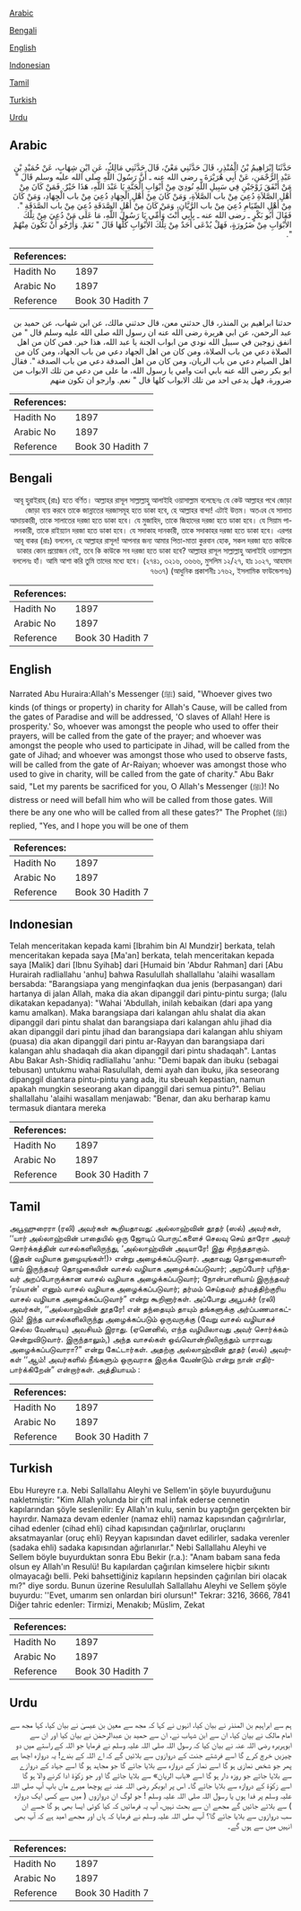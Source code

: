 [Arabic](#arabic)

[Bengali](#bengali)

[English](#english)

[Indonesian](#indonesian)

[Tamil](#tamil)

[Turkish](#turkish)

[Urdu](#urdu)

## Arabic


<div dir="rtl" lang="ar" style={{fontSize:'larger',backgroundColor:'#f8f9fa',padding:20}}>
حَدَّثَنَا إِبْرَاهِيمُ بْنُ الْمُنْذِرِ، قَالَ حَدَّثَنِي مَعْنٌ، قَالَ حَدَّثَنِي مَالِكٌ، عَنِ ابْنِ شِهَابٍ، عَنْ حُمَيْدِ بْنِ عَبْدِ الرَّحْمَنِ، عَنْ أَبِي هُرَيْرَةَ ـ رضى الله عنه ـ أَنَّ رَسُولَ اللَّهِ صلى الله عليه وسلم قَالَ ‏"‏ مَنْ أَنْفَقَ زَوْجَيْنِ فِي سَبِيلِ اللَّهِ نُودِيَ مِنْ أَبْوَابِ الْجَنَّةِ يَا عَبْدَ اللَّهِ، هَذَا خَيْرٌ‏.‏ فَمَنْ كَانَ مِنْ أَهْلِ الصَّلاَةِ دُعِيَ مِنْ باب الصَّلاَةِ، وَمَنْ كَانَ مِنْ أَهْلِ الْجِهَادِ دُعِيَ مِنْ باب الْجِهَادِ، وَمَنْ كَانَ مِنْ أَهْلِ الصِّيَامِ دُعِيَ مِنْ باب الرَّيَّانِ، وَمَنْ كَانَ مِنْ أَهْلِ الصَّدَقَةِ دُعِيَ مِنْ باب الصَّدَقَةِ ‏"‏‏.‏ فَقَالَ أَبُو بَكْرٍ ـ رضى الله عنه ـ بِأَبِي أَنْتَ وَأُمِّي يَا رَسُولَ اللَّهِ، مَا عَلَى مَنْ دُعِيَ مِنْ تِلْكَ الأَبْوَابِ مِنْ ضَرُورَةٍ، فَهَلْ يُدْعَى أَحَدٌ مِنْ تِلْكَ الأَبْوَابِ كُلِّهَا قَالَ ‏"‏ نَعَمْ‏.‏ وَأَرْجُو أَنْ تَكُونَ مِنْهُمْ ‏"‏‏.‏
</div>
<div style={{backgroundColor:'#f8f9fa',padding:20, marginBottom: 10}}><table> <thead> <tr> <th>References:</th> <th></th> </tr> </thead> <tbody><tr><td>Hadith No</td><td>1897</td></tr><tr><td>Arabic No</td><td>1897</td></tr><tr><td>Reference</td><td>Book 30 Hadith 7</td></tr></tbody></table></div>


<div dir="rtl" lang="ar" style={{fontSize:'larger',backgroundColor:'#f8f9fa',padding:20}}>
حدثنا ابراهيم بن المنذر، قال حدثني معن، قال حدثني مالك، عن ابن شهاب، عن حميد بن عبد الرحمن، عن ابي هريرة رضى الله عنه ان رسول الله صلى الله عليه وسلم قال " من انفق زوجين في سبيل الله نودي من ابواب الجنة يا عبد الله، هذا خير. فمن كان من اهل الصلاة دعي من باب الصلاة، ومن كان من اهل الجهاد دعي من باب الجهاد، ومن كان من اهل الصيام دعي من باب الريان، ومن كان من اهل الصدقة دعي من باب الصدقة ". فقال ابو بكر رضى الله عنه بابي انت وامي يا رسول الله، ما على من دعي من تلك الابواب من ضرورة، فهل يدعى احد من تلك الابواب كلها قال " نعم. وارجو ان تكون منهم
</div>
<div style={{backgroundColor:'#f8f9fa',padding:20, marginBottom: 10}}><table> <thead> <tr> <th>References:</th> <th></th> </tr> </thead> <tbody><tr><td>Hadith No</td><td>1897</td></tr><tr><td>Arabic No</td><td>1897</td></tr><tr><td>Reference</td><td>Book 30 Hadith 7</td></tr></tbody></table></div>

## Bengali


<div dir="rtl" lang="bn" style={{fontSize:'larger',backgroundColor:'#f8f9fa',padding:20}}>
আবূ হুরাইরাহ্ (রাঃ) হতে বর্ণিত। আল্লাহর রাসূল সাল্লাল্লাহু আলাইহি ওয়াসাল্লাম বলেছেনঃ যে কেউ আল্লাহর পথে জোড়া জোড়া ব্যয় করবে তাকে জান্নাতের দরজাসমূহ হতে ডাকা হবে, হে আল্লাহর বান্দা! এটাই উত্তম। অতএব যে সালাত আদায়কারী, তাকে সালাতের দরজা হতে ডাকা হবে। যে মুজাহিদ, তাকে জিহাদের দরজা হতে ডাকা হবে। যে সিয়াম পালনকারী, তাকে রাইয়্যান দরজা হতে ডাকা হবে। যে সদাকাহ দানকারী, তাকে সদাকাহর দরজা হতে ডাকা হবে। এরপর আবূ বাকর (রাঃ) বললেন, হে আল্লাহর রাসূল! আপনার জন্য আমার পিতা-মাতা কুরবান হোক, সকল দরজা হতে কাউকে ডাকার কোন প্রয়োজন নেই, তবে কি কাউকে সব দরজা হতে ডাকা হবে? আল্লাহর রাসূল সাল্লাল্লাহু আলাইহি ওয়াসাল্লাম বললেনঃ হাঁ। আমি আশা করি তুমি তাদের মধ্যে হবে। (২৭৪১, ৩২১৬, ৩৬৬৬, মুসলিম ১২/২৭, হাঃ ১০২৭, আহমাদ ৭৬৩৭) (আধুনিক প্রকাশনীঃ ১৭৬২, ইসলামিক ফাউন্ডেশনঃ)
</div>
<div style={{backgroundColor:'#f8f9fa',padding:20, marginBottom: 10}}><table> <thead> <tr> <th>References:</th> <th></th> </tr> </thead> <tbody><tr><td>Hadith No</td><td>1897</td></tr><tr><td>Arabic No</td><td>1897</td></tr><tr><td>Reference</td><td>Book 30 Hadith 7</td></tr></tbody></table></div>

## English


<div dir="ltr" lang="en" style={{fontSize:'larger',backgroundColor:'#f8f9fa',padding:20}}>
Narrated Abu Huraira:Allah's Messenger (ﷺ) said, "Whoever gives two kinds (of things or property) in charity for Allah's Cause, will be called from the gates of Paradise and will be addressed, 'O slaves of Allah! Here is prosperity.' So, whoever was amongst the people who used to offer their prayers, will be called from the gate of the prayer; and whoever was amongst the people who used to participate in Jihad, will be called from the gate of Jihad; and whoever was amongst those who used to observe fasts, will be called from the gate of Ar-Raiyan; whoever was amongst those who used to give in charity, will be called from the gate of charity." Abu Bakr said, "Let my parents be sacrificed for you, O Allah's Messenger (ﷺ)! No distress or need will befall him who will be called from those gates. Will there be any one who will be called from all these gates?" The Prophet (ﷺ) replied, "Yes, and I hope you will be one of them
</div>
<div style={{backgroundColor:'#f8f9fa',padding:20, marginBottom: 10}}><table> <thead> <tr> <th>References:</th> <th></th> </tr> </thead> <tbody><tr><td>Hadith No</td><td>1897</td></tr><tr><td>Arabic No</td><td>1897</td></tr><tr><td>Reference</td><td>Book 30 Hadith 7</td></tr></tbody></table></div>

## Indonesian


<div dir="ltr" lang="id" style={{fontSize:'larger',backgroundColor:'#f8f9fa',padding:20}}>
Telah menceritakan kepada kami [Ibrahim bin Al Mundzir] berkata, telah menceritakan kepada saya [Ma'an] berkata, telah menceritakan kepada saya [Malik] dari [Ibnu Syihab] dari [Humaid bin 'Abdur Rahman] dari [Abu Hurairah radliallahu 'anhu] bahwa Rasulullah shallallahu 'alaihi wasallam bersabda: "Barangsiapa yang menginfaqkan dua jenis (berpasangan) dari hartanya di jalan Allah, maka dia akan dipanggil dari pintu-pintu surga; (lalu dikatakan kepadanya): "Wahai 'Abdullah, inilah kebaikan (dari apa yang kamu amalkan). Maka barangsiapa dari kalangan ahlu shalat dia akan dipanggil dari pintu shalat dan barangsiapa dari kalangan ahlu jihad dia akan dipanggil dari pintu jihad dan barangsiapa dari kalangan ahlu shiyam (puasa) dia akan dipanggil dari pintu ar-Rayyan dan barangsiapa dari kalangan ahlu shadaqah dia akan dipanggil dari pintu shadaqah". Lantas Abu Bakar Ash-Shidiq radliallahu 'anhu: "Demi bapak dan ibuku (sebagai tebusan) untukmu wahai Rasulullah, demi ayah dan ibuku, jika seseorang dipanggil diantara pintu-pintu yang ada, itu sbeuah kepastian, namun apakah mungkin seseorang akan dipanggil dari semua pintu?". Beliau shallallahu 'alaihi wasallam menjawab: "Benar, dan aku berharap kamu termasuk diantara mereka
</div>
<div style={{backgroundColor:'#f8f9fa',padding:20, marginBottom: 10}}><table> <thead> <tr> <th>References:</th> <th></th> </tr> </thead> <tbody><tr><td>Hadith No</td><td>1897</td></tr><tr><td>Arabic No</td><td>1897</td></tr><tr><td>Reference</td><td>Book 30 Hadith 7</td></tr></tbody></table></div>

## Tamil


<div dir="ltr" lang="ta" style={{fontSize:'larger',backgroundColor:'#f8f9fa',padding:20}}>
அபூஹுரைரா (ரலி) அவர்கள் கூறியதாவது: அல்லாஹ்வின் தூதர் (ஸல்) அவர்கள், ‘‘யார் அல்லாஹ்வின் பாதையில் ஒரு ஜோடிப் பொருட்களைச் செலவு செய் தாரோ அவர் சொர்க்கத்தின் வாசல்களிலிருந்து, ‘அல்லாஹ்வின் அடியாரே! இது சிறந்ததாகும். (இதன் வழியாக நுழையுங்கள்!)› என்று அழைக்கப்படுவார். அதாவது தொழுகையாளியாய் இருந்தவர் தொழுகையின் வாசல் வழியாக அழைக்கப்படுவார்; அறப்போர் புரிந்தவர் அறப்போருக்கான வாசல் வழியாக அழைக்கப்படுவார்; நோன்பாளியாய் இருந்தவர் ‘ரய்யான்' எனும் வாசல் வழியாக அழைக்கப்படுவார்; தர்மம் செய்தவர் தர்மத்திற்குரிய வாசல் வழியாக அழைக்கப்படுவார்” என்று கூறினார்கள். அப்போது அபூபக்ர் (ரலி) அவர்கள், ‘‘அல்லாஹ்வின் தூதரே! என் தந்தையும் தாயும் தங்களுக்கு அர்ப்பணமாகட்டும்! இந்த வாசல்களிலிருந்து அழைக்கப்படும் ஒருவருக்கு (வேறு வாசல் வழியாகச் செல்ல வேண்டிய) அவசியம் இராது. (ஏனெனில், எந்த வழியிலாவது அவர் சொர்க்கம் சென்றுவிடுவார். இருந்தாலும்,) அந்த வாசல்கள் ஒவ்வொன்றிலிருந்தும் யாராவது அழைக்கப்படுவாரா?” என்று கேட்டார்கள். அதற்கு அல்லாஹ்வின் தூதர் (ஸல்) அவர்கள் ‘‘ஆம்! அவர்களில் நீங்களும் ஒருவராக இருக்க வேண்டும் என்று நான் எதிர்பார்க்கிறேன்” என்றார்கள். அத்தியாயம் :
</div>
<div style={{backgroundColor:'#f8f9fa',padding:20, marginBottom: 10}}><table> <thead> <tr> <th>References:</th> <th></th> </tr> </thead> <tbody><tr><td>Hadith No</td><td>1897</td></tr><tr><td>Arabic No</td><td>1897</td></tr><tr><td>Reference</td><td>Book 30 Hadith 7</td></tr></tbody></table></div>

## Turkish


<div dir="ltr" lang="tr" style={{fontSize:'larger',backgroundColor:'#f8f9fa',padding:20}}>
Ebu Hureyre r.a. Nebi Sallallahu Aleyhi ve Sellem'in şöyle buyurduğunu nakletmiştir: "Kim Allah yolunda bir çift mal infak ederse cennetin kapılarından şöyle seslenilir: Ey Allah'ın kulu, senin bu yaptığın gerçekten bir hayırdır. Namaza devam edenler (namaz ehli) namaz kapısından çağırılırlar, cihad edenler (cihad ehli) cihad kapısından çağırılırlar, oruçlarını aksatmayanlar (oruç ehli) Reyyan kapısından davet edilirler, sadaka verenler (sadaka ehli) sadaka kapısından ağırlanırlar." Nebi Sallallahu Aleyhi ve Sellem böyle buyurduktan sonra Ebu Bekir (r.a.): "Anam ba­bam sana feda olsun ey Allah'ın Resulü! Bu kapılardan çağırılan kimselere hiçbir sıkıntı olmayacağı belli. Peki bahsettiğiniz kapıların hepsinden çağırılan biri olacak mı?" diye sordu. Bunun üzerine Resulullah Sallallahu Aleyhi ve Sellem şöyle buyurdu: ''Evet, umarım sen onlardan biri olursun!" Tekrar: 3216, 3666, 7841 Diğer tahric edenler: Tirmizi, Menakıb; Müslim, Zekat
</div>
<div style={{backgroundColor:'#f8f9fa',padding:20, marginBottom: 10}}><table> <thead> <tr> <th>References:</th> <th></th> </tr> </thead> <tbody><tr><td>Hadith No</td><td>1897</td></tr><tr><td>Arabic No</td><td>1897</td></tr><tr><td>Reference</td><td>Book 30 Hadith 7</td></tr></tbody></table></div>

## Urdu


<div dir="rtl" lang="ur" style={{fontSize:'larger',backgroundColor:'#f8f9fa',padding:20}}>
ہم سے ابراہیم بن المنذر نے بیان کیا، انہوں نے کہا کہ مجھ سے معین بن عیسیٰ نے بیان کیا، کہا مجھ سے امام مالک نے بیان کیا، ان سے ابن شہاب نے، ان سے حمید بن عبدالرحمٰن نے بیان کیا اور ان سے ابوہریرہ رضی اللہ عنہ نے بیان کیا کہ رسول اللہ صلی اللہ علیہ وسلم نے فرمایا جو اللہ کے راستے میں دو چیزیں خرچ کرے گا اسے فرشتے جنت کے دروازوں سے بلائیں گے کہ اے اللہ کے بندے! یہ دروازہ اچھا ہے پھر جو شخص نمازی ہو گا اسے نماز کے دروازہ سے بلایا جائے گا جو مجاہد ہو گا اسے جہاد کے دروازے سے بلایا جائے جو روزہ دار ہو گا اسے «باب الريان» سے بلایا جائے گا اور جو زکوٰۃ ادا کرنے والا ہو گا اسے زکوٰۃ کے دروازہ سے بلایا جائے گا۔ اس پر ابوبکر رضی اللہ عنہ نے پوچھا میرے ماں باپ آپ صلی اللہ علیہ وسلم پر فدا ہوں یا رسول اللہ صلی اللہ علیہ وسلم ! جو لوگ ان دروازوں ( میں سے کسی ایک دروازہ ) سے بلائے جائیں گے مجھے ان سے بحث نہیں، آپ یہ فرمائیں کہ کیا کوئی ایسا بھی ہو گا جسے ان سب دروازوں سے بلایا جائے گا؟ آپ صلی اللہ علیہ وسلم نے فرمایا کہ ہاں اور مجھے امید ہے کہ آپ بھی انہیں میں سے ہوں گے۔
</div>
<div style={{backgroundColor:'#f8f9fa',padding:20, marginBottom: 10}}><table> <thead> <tr> <th>References:</th> <th></th> </tr> </thead> <tbody><tr><td>Hadith No</td><td>1897</td></tr><tr><td>Arabic No</td><td>1897</td></tr><tr><td>Reference</td><td>Book 30 Hadith 7</td></tr></tbody></table></div>